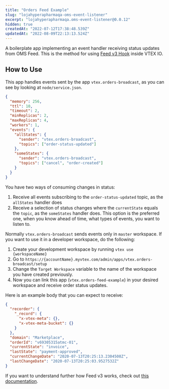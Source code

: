 ```yaml
---
title: "Orders Feed Example"
slug: "lojahyperapharmaqa-oms-event-listener"
excerpt: "lojahyperapharmaqa.oms-event-listener@0.0.12"
hidden: true
createdAt: "2022-07-12T17:38:48.539Z"
updatedAt: "2022-08-09T22:13:13.524Z"
---
```

A boilerplate app implementing an event handler receiving status updates from OMS Feed.
This is the method for using [Feed v3 Hook](https://developers.vtex.com/reference/feed-v3) inside VTEX IO.

## How to Use

This app handles events sent by the app `vtex.orders-broadcast`, as you can see by looking at `node/service.json`.

```json
{
  "memory": 256,
  "ttl": 10,
  "timeout": 2,
  "minReplicas": 2,
  "maxReplicas": 4,
  "workers": 1,
  "events": {
    "allStates": {
      "sender": "vtex.orders-broadcast",
      "topics": ["order-status-updated"]
    },
    "someStates": {
      "sender": "vtex.orders-broadcast",
      "topics": ["cancel", "order-created"]
    }
  }
}
```

You have two ways of consuming changes in status:

1. Receive all events subscribing to the `order-status-updated` topic, as the `allStates` handler does
2. Receive a selection of status changes where the `currentState` equals the `topic`, as the `someStates` handler does. This option is the preferred one, when you know ahead of time, what types of events, you want to listen to.

Normally `vtex.orders-broadcast` sends events only in `master` workspace. If you want to use it in a developer workspace, do the following:

1. Create your development workspace by running `vtex use {workspaceName}`
2. Go to `https://{accountName}.myvtex.com/admin/apps/vtex.orders-broadcast/setup`
3. Change the `Target Workspace` variable to the name of the workspace you have created previously.
4. Now you can link this app (`vtex.orders-feed-example`) in your desired workspace and receive order status updates.

Here is an example body that you can expect to receive:

```json
{
  "recorder": {
    "_record": {
      "x-vtex-meta": {},
      "x-vtex-meta-bucket": {}
    }
  },
  "domain": "Marketplace",
  "orderId": "v69305315atmc-01",
  "currentState": "invoice",
  "lastState": "payment-approved",
  "currentChangeDate": "2020-07-13T20:25:13.2304508Z",
  "lastChangeDate": "2020-07-13T20:25:03.9527532Z"
}
```

If you want to understand further how Feed v3 works, check out [this documentation](https://help.vtex.com/tutorial/orders-management-feed-v3-setup--5qDml3cQypWDRTgw69s4C1).